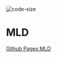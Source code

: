 <img src="https://img.shields.io/github/repo-size/pHorvat/MLD" alt="code-size">

# MLD

<a href="https://phorvat.github.io/MLD/">Github Pages MLD</a>
